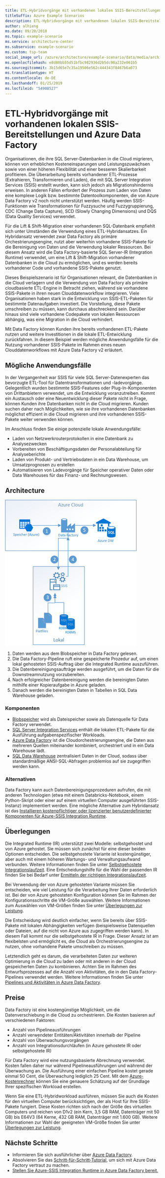 ```yaml
---
title: ETL-Hybridvorgänge mit vorhandenen lokalen SSIS-Bereitstellungen und Azure Data Factory
titleSuffix: Azure Example Scenarios
description: ETL-Hybridvorgänge mit vorhandenen lokalen SSIS-Bereitstellungen (SQL Server Integration Services) und Azure Data Factory.
author: alhieng
ms.date: 09/20/2018
ms.topic: example-scenario
ms.service: architecture-center
ms.subservice: example-scenario
ms.custom: tsp-team
social_image_url: /azure/architecture/example-scenario/data/media/architecture-diagram-hybrid-etl-with-adf.png
ms.openlocfilehash: e8d80bb55d51bfbc982936d2b5dc98a232e061b5
ms.sourcegitcommit: 3b15d65e7c35a19506e562c444343f8467b6a073
ms.translationtype: HT
ms.contentlocale: de-DE
ms.lasthandoff: 01/25/2019
ms.locfileid: "54908527"
---
```

# <a name="hybrid-etl-with-existing-on-premises-ssis-and-azure-data-factory"></a>ETL-Hybridvorgänge mit vorhandenen lokalen SSIS-Bereitstellungen und Azure Data Factory

Organisationen, die ihre SQL Server-Datenbanken in die Cloud migrieren, können von erheblichen Kosteneinsparungen und Leistungszuwächsen sowie von einer höheren Flexibilität und einer besseren Skalierbarkeit profitieren. Die Überarbeitung bereits vorhandener ETL-Prozesse (Extrahieren, Transformieren und Laden), die mit SQL Server Integration Services (SSIS) erstellt wurden, kann sich jedoch als Migrationshindernis erweisen. In anderen Fällen erfordert der Prozess zum Laden von Daten eine komplexe Logik bzw. bestimmte Datentoolkomponenten, die von Azure Data Factory v2 noch nicht unterstützt werden. Häufig werden SSIS-Funktionen wie Transformationen für Fuzzysuche und Fuzzygruppierung, CDC (Change Data Capture), SCD (Slowly Changing Dimensions) und DQS (Data Quality Services) verwendet.

Für die Lift & Shift-Migration einer vorhandenen SQL-Datenbank empfiehlt sich unter Umständen die Verwendung eines ETL-Hybridansatzes. Ein Hybridansatz verwendet zwar Data Factory als primäre Orchestrierungsengine, nutzt aber weiterhin vorhandene SSIS-Pakete für die Bereinigung von Daten und die Verwendung lokaler Ressourcen. Bei diesem Ansatz wird die Data Factory-basierte SQL Server-IR (Integration Runtime) verwendet, um eine Lift & Shift-Migration vorhandener Datenbanken in die Cloud zu ermöglichen, und es werden bereits vorhandener Code und vorhandene SSIS-Pakete genutzt.

Dieses Beispielszenario ist für Organisationen relevant, die Datenbanken in die Cloud verlagern und die Verwendung von Data Factory als primäre cloudbasierte ETL-Engine in Betracht ziehen, während sie vorhandene SSIS-Pakete in ihren neuen Clouddatenworkflow integrieren. Viele Organisationen haben stark in die Entwicklung von SSIS-ETL-Paketen für bestimmte Datenaufgaben investiert. Die Vorstellung, diese Pakete umschreiben zu müssen, kann durchaus abschreckend sein. Darüber hinaus sind viele vorhandene Codepakete von lokalen Ressourcen abhängig, was eine Migration in die Cloud verhindert.

Mit Data Factory können Kunden ihre bereits vorhandenen ETL-Pakete nutzen und weitere Investitionen in die lokale ETL-Entwicklung zurückfahren. In diesem Beispiel werden mögliche Anwendungsfälle für die Nutzung vorhandener SSIS-Pakete im Rahmen eines neuen Clouddatenworkflows mit Azure Data Factory v2 erläutert.

## <a name="potential-use-cases"></a>Mögliche Anwendungsfälle

In der Vergangenheit war SSIS für viele SQL Server-Datenexperten das bevorzugte ETL-Tool für Datentransformationen und -ladevorgänge. Gelegentlich wurden bestimmte SSIS-Features oder Plug-In-Komponenten von Drittanbietern verwendet, um die Entwicklung voranzutreiben. Kommt ein Austausch oder eine Neuentwicklung dieser Pakete nicht in Frage, können Kunden ihre Datenbanken nicht in die Cloud migrieren. Kunden suchen daher nach Möglichkeiten, wie sie ihre vorhandenen Datenbanken möglichst effizient in die Cloud migrieren und ihre vorhandenen SSIS-Pakete weiter verwenden können.

Im Anschluss finden Sie einige potenzielle lokale Anwendungsfälle:

- Laden von Netzwerkrouterprotokollen in eine Datenbank zu Analysezwecken
- Vorbereiten von Beschäftigungsdaten der Personalabteilung für Analyseberichte
- Laden von Produkt- und Vertriebsdaten in ein Data Warehouse, um Umsatzprognosen zu erstellen
- Automatisieren von Ladevorgänge für Speicher operativer Daten oder Data Warehouses für das Finanz- und Rechnungswesen.

## <a name="architecture"></a>Architecture

![Übersicht über die Architektur eines ETL-Hybridprozesses mit Azure Data Factory][architecture-diagram]

1. Daten werden aus dem Blobspeicher in Data Factory gelesen.
2. Die Data Factory-Pipeline ruft eine gespeicherte Prozedur auf, um einen lokal gehosteten SSIS-Auftrag über die Integrated Runtime auszuführen.
3. Die Datenbereinigungsaufträge werden ausgeführt, um die Daten für die Downstreamnutzung vorzubereiten.
4. Nach erfolgreicher Datenbereinigung werden die bereinigten Daten mithilfe einer Kopieraufgabe in Azure geladen.
5. Danach werden die bereinigten Daten in Tabellen in SQL Data Warehouse geladen.

### <a name="components"></a>Komponenten

- [Blobspeicher][docs-blob-storage] wird als Dateispeicher sowie als Datenquelle für Data Factory verwendet.
- [SQL Server Integration Services][docs-ssis] enthält die lokalen ETL-Pakete für die Ausführung aufgabenspezifischer Workloads.
- [Azure Data Factory][docs-data-factory] ist die Cloudorchestrierungsengine, die Daten aus mehreren Quellen miteinander kombiniert, orchestriert und in ein Data Warehouse lädt.
- [SQL Data Warehouse][docs-sql-data-warehouse] zentralisiert Daten in der Cloud, sodass über standardmäßige ANSI-SQL-Abfragen problemlos auf sie zugegriffen werden kann.

### <a name="alternatives"></a>Alternativen

Data Factory kann auch Datenbereinigungsprozeduren aufrufen, die mit anderen Technologien (etwa mit einem Databricks-Notebook, einem Python-Skript oder einer auf einem virtuellen Computer ausgeführten SSIS-Instanz) implementiert werden. Eine mögliche Alternative zum Hybridansatz ist das [Installieren kostenpflichtiger oder lizenzierter benutzerdefinierter Komponenten für Azure-SSIS Integration Runtime](/azure/data-factory/how-to-develop-azure-ssis-ir-licensed-components).

## <a name="considerations"></a>Überlegungen

Die Integrated Runtime (IR) unterstützt zwei Modelle: selbstgehostet und von Azure gehostet. Sie müssen sich zunächst für eine dieser beiden Optionen entscheiden. Die selbstgehostete Variante ist kostengünstiger, aber auch mit einem höheren Wartungs- und Verwaltungsaufwand verbunden. Weitere Informationen finden Sie unter [Selbstgehostete Integrationslaufzeit](/azure/data-factory/concepts-integration-runtime#self-hosted-integration-runtime). Eine Entscheidungshilfe für die Wahl der passenden IR finden Sie bei Bedarf unter [Ermitteln der richtigen Integrationslaufzeit](/azure/data-factory/concepts-integration-runtime#determining-which-ir-to-use).

Bei Verwendung der von Azure gehosteten Variante müssen Sie entscheiden, wie viel Leistung für die Verarbeitung Ihrer Daten erforderlich ist. Bei der von Azure gehosteten Konfiguration können Sie im Rahmen der Konfigurationsschritte die VM-Größe auswählen. Weitere Informationen zum Auswählen von VM-Größen finden Sie unter [Überlegungen zur Leistung](/azure/cloud-services/cloud-services-sizes-specs#performance-considerations).

Die Entscheidung wird deutlich einfacher, wenn Sie bereits über SSIS-Pakete mit lokalen Abhängigkeiten verfügen (beispielsweise Datenquellen oder Dateien, auf die nicht von Azure aus zugegriffen werden kann). In diesem Fall kommt nur die selbstgehostete IR in Frage. Dieser Ansatz ist am flexibelsten und ermöglicht es, die Cloud als Orchestrierungsengine zu nutzen, ohne vorhandene Pakete umschreiben zu müssen.

Letztendlich geht es darum, die verarbeiteten Daten zur weiteren Optimierung in die Cloud zu laden oder mit anderen in der Cloud gespeicherten Daten zu kombinieren. Achten Sie im Rahmen des Entwurfsprozesses auf die Anzahl von Aktivitäten, die in den Data Factory-Pipelines verwendet werden. Weitere Informationen finden Sie unter [Pipelines und Aktivitäten in Azure Data Factory](/azure/data-factory/concepts-pipelines-activities).

## <a name="pricing"></a>Preise

Data Factory ist eine kostengünstige Möglichkeit, um die Datenverschiebung in die Cloud zu orchestrieren. Die Kosten basieren auf verschiedenen Faktoren:

- Anzahl von Pipelineausführungen
- Anzahl verwendeter Entitäten/Aktivitäten innerhalb der Pipeline
- Anzahl von Überwachungsvorgängen
- Anzahl von Integrationsdurchläufen (in Azure gehostete IR oder selbstgehostete IR)

Für Data Factory wird eine nutzungsbasierte Abrechnung verwendet. Kosten fallen daher nur während Pipelineausführungen und während der Überwachung an. Die Ausführung einer einfachen Pipeline kostet gerade einmal 50 Cent, die Überwachung lediglich 25 Cent. Mit dem [Azure-Kostenrechner](https://azure.microsoft.com/pricing/calculator/) können Sie eine genauere Schätzung auf der Grundlage Ihrer spezifischen Workload erstellen.

Wenn Sie eine ETL-Hybridworkload ausführen, müssen Sie auch die Kosten für den virtuellen Computer berücksichtigen, der als Host für Ihre SSIS-Pakete fungiert. Diese Kosten richten sich nach der Größe des virtuellen Computers und reichen von D1v2 (ein Kern, 3,5 GB RAM, Datenträger mit 50 GB) bis E64V3 (64 Kerne, 432 GB RAM, Datenträger mit 1.600 GB). Weitere Informationen zur Wahl der geeigneten VM-Größe finden Sie unter [Überlegungen zur Leistung](/azure/cloud-services/cloud-services-sizes-specs#performance-considerations).

## <a name="next-steps"></a>Nächste Schritte

- Informieren Sie sich ausführlicher über [Azure Data Factory](https://azure.microsoft.com/services/data-factory/).
- Absolvieren Sie das [Schritt-für-Schritt-Tutorial](/azure/data-factory/#step-by-step-tutorials), um sich mit Azure Data Factory vertraut zu machen.
- [Stellen Sie Azure-SSIS Integration Runtime in Azure Data Factory bereit.](/azure/data-factory/tutorial-deploy-ssis-packages-azure)

<!-- links -->
[architecture-diagram]: ./media/architecture-diagram-hybrid-etl-with-adf.png
[small-pricing]: https://azure.com/e/
[medium-pricing]: https://azure.com/e/
[large-pricing]: https://azure.com/e/
[availability]: /azure/architecture/checklist/availability
[resource-groups]: /azure/azure-resource-manager/resource-group-overview
[resiliency]: /azure/architecture/resiliency/
[security]: /azure/security/
[scalability]: /azure/architecture/checklist/scalability
[docs-blob-storage]: /azure/storage/blobs/
[docs-data-factory]: /azure/data-factory/introduction
[docs-resource-groups]: /azure/azure-resource-manager/resource-group-overview
[docs-ssis]: /sql/integration-services/sql-server-integration-services
[docs-sql-data-warehouse]: /azure/sql-data-warehouse/sql-data-warehouse-overview-what-is
